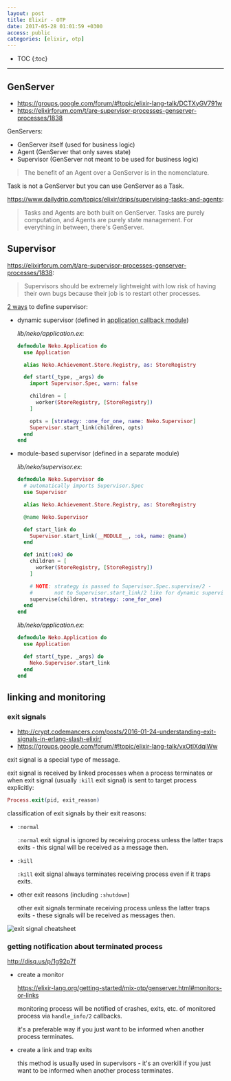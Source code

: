 ```yaml
---
layout: post
title: Elixir - OTP
date: 2017-05-28 01:01:59 +0300
access: public
categories: [elixir, otp]
---
```


<!-- more -->

* TOC
{:toc}
<hr>

## GenServer

- <https://groups.google.com/forum/#!topic/elixir-lang-talk/DCTXyGV791w>
- <https://elixirforum.com/t/are-supervisor-processes-genserver-processes/1838>

GenServers:

- GenServer itself (used for business logic)
- Agent (GenServer that only saves state)
- Supervisor (GenServer not meant to be used for business logic)

> The benefit of an Agent over a GenServer is in the nomenclature.

Task is not a GenServer but you can use GenServer as a Task.

<https://www.dailydrip.com/topics/elixir/drips/supervising-tasks-and-agents>:

> Tasks and Agents are both built on GenServer. Tasks are purely computation, and
> Agents are purely state management. For everything in between, there's GenServer.

## Supervisor

<https://elixirforum.com/t/are-supervisor-processes-genserver-processes/1838>:

> Supervisors should be extremely lightweight with low risk of having
> their own bugs because their job is to restart other processes.

[2 ways](https://hexdocs.pm/elixir/Supervisor.html) to define supervisor:

- dynamic supervisor (defined in [application callback module](https://elixir-lang.org/getting-started/mix-otp/supervisor-and-application.html#the-application-callback))

  _lib/neko/application.ex_:

  ```elixir
  defmodule Neko.Application do
    use Application

    alias Neko.Achievement.Store.Registry, as: StoreRegistry

    def start(_type, _args) do
      import Supervisor.Spec, warn: false

      children = [
        worker(StoreRegistry, [StoreRegistry])
      ]

      opts = [strategy: :one_for_one, name: Neko.Supervisor]
      Supervisor.start_link(children, opts)
    end
  end
  ```

- module-based supervisor (defined in a separate module)

  _lib/neko/supervisor.ex_:

  ```elixir
  defmodule Neko.Supervisor do
    # automatically imports Supervisor.Spec
    use Supervisor

    alias Neko.Achievement.Store.Registry, as: StoreRegistry

    @name Neko.Supervisor

    def start_link do
      Supervisor.start_link(__MODULE__, :ok, name: @name)
    end

    def init(:ok) do
      children = [
        worker(StoreRegistry, [StoreRegistry])
      ]

      # NOTE: strategy is passed to Supervisor.Spec.supervise/2 -
      #       not to Supervisor.start_link/2 like for dynamic supervisor
      supervise(children, strategy: :one_for_one)
    end
  end
  ```

  _lib/neko/application.ex_:

  ```elixir
  defmodule Neko.Application do
    use Application

    def start(_type, _args) do
      Neko.Supervisor.start_link
    end
  end
  ```

## linking and monitoring

### exit signals

- <http://crypt.codemancers.com/posts/2016-01-24-understanding-exit-signals-in-erlang-slash-elixir/>
- <https://groups.google.com/forum/#!topic/elixir-lang-talk/vxOtIXdqiWw>

exit signal is a special type of message.

exit signal is received by linked processes when a process terminates or when
exit signal (usually `:kill` exit signal) is sent to target process explicitly:

```elixir
Process.exit(pid, exit_reason)
```

classification of exit signals by their exit reasons:

- `:normal`

  `:normal` exit signal is ignored by receiving process unless the latter
  traps exits - this signal will be received as a message then.

- `:kill`

  `:kill` exit signal always terminates receiving process even if it traps exits.

- other exit reasons (including `:shutdown`)

  other exit signals terminate receiving process unless the latter
  traps exits - these signals will be received as messages then.

![exit signal cheatsheet](http://crypt.codemancers.com/assets/images/elixir_processes/elixir_exit_signal_cheatsheet-6f1371dea9066489fe5a287abc81d460c2c85785c32efbbb65a5837bb98d635f.png)

### getting notification about terminated process

<http://disq.us/p/1g92p7f>

- create a monitor

  <https://elixir-lang.org/getting-started/mix-otp/genserver.html#monitors-or-links>

  monitoring process will be notified of crashes, exits, etc. of monitored
  process via `handle_info/2` callbacks.

  it's a preferable way if you just want to be informed when another process
  terminates.

- create a link and trap exits

  this method is usually used in supervisors - it's an overkill if you just
  want to be informed when another process terminates.
